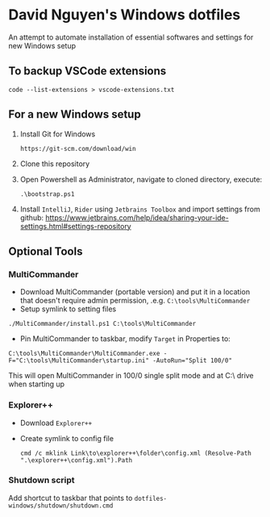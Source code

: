 # David Nguyen's Windows dotfiles

An attempt to automate installation of essential softwares and settings for new Windows setup

## To backup VSCode extensions

```
code --list-extensions > vscode-extensions.txt
```

## For a new Windows setup

1. Install Git for Windows

    ```
    https://git-scm.com/download/win
    ```

2. Clone this repository
3. Open Powershell as Administrator, navigate to cloned directory, execute:

    ```
    .\bootstrap.ps1
    ```
4. Install `IntelliJ`, `Rider` using `Jetbrains Toolbox` and import settings from github: https://www.jetbrains.com/help/idea/sharing-your-ide-settings.html#settings-repository

## Optional Tools

### MultiCommander

- Download MultiCommander (portable version) and put it in a location that doesn't require admin permission, .e.g. `C:\tools\MultiCommander`
- Setup symlink to setting files

```
./MultiCommander/install.ps1 C:\tools\MultiCommander
```

- Pin MultiCommander to taskbar, modify `Target` in Properties to:

```
C:\tools\MultiCommander\MultiCommander.exe -F="C:\tools\MultiCommander\startup.ini" -AutoRun="Split 100/0"
```

This will open MultiCommander in 100/0 single split mode and at C:\ drive when starting up

### Explorer++

- Download `Explorer++`
- Create symlink to config file

    ```
    cmd /c mklink Link\to\explorer++\folder\config.xml (Resolve-Path ".\explorer++\config.xml").Path
    ```

### Shutdown script

Add shortcut to taskbar that points to `dotfiles-windows/shutdown/shutdown.cmd`
